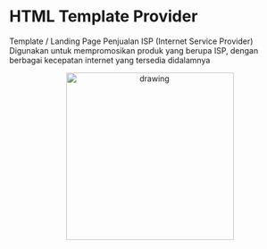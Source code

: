 # HTML Template Provider

Template / Landing Page Penjualan ISP (Internet Service Provider)
Digunakan untuk mempromosikan produk yang berupa ISP, dengan berbagai kecepatan internet yang tersedia didalamnya
<p align="center">
<img src="https://github.com/rasyidmisbahuddin/providerHTML/blob/main/screenshot.jpeg" alt="drawing" width="300"/>
</p>
